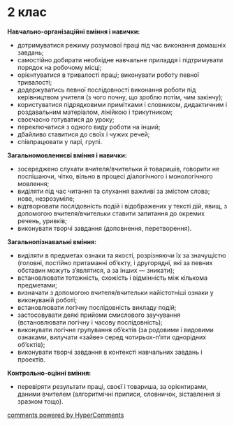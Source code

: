 <div id="hypercomments_widget" class="js-hypercomments-widget invisible"></div>

# 2 клас

**Навчально-організаційні вміння і навички:**
* дотримуватися режиму розумової праці під час виконання домашніх завдань;
* самостійно добирати необхідне навчальне приладдя і підтримувати порядок на робочому місці;
* орієнтуватися в тривалості праці; виконувати роботу певної тривалості;
* додержуватись певної послідовності виконання роботи під керівництвом учителя (з чого почну, що зроблю потім, чим закінчу);
* користуватися підрядковими примітками і словником, дидактичним і роздавальним матеріалом, лінійкою і трикутником;
* своєчасно готуватися до уроку;
* переключатися з одного виду роботи на інший;
* дбайливо ставитися до своїх і чужих речей;
* співпрацювати у парі, групі.

**Загальномовленнєві вміння і навички:**
* зосереджено слухати вчителя/вчительки й товаришів, говорити не поспішаючи, чітко, вільно в процесі діалогічного і монологічного мовлення;
* виділяти під час читання та слухання важливі за змістом слова; нове, незрозуміле;
* відтворювати послідовність подій і відображених у тексті дій, явищ, 
з допомогою вчителя/вчительки ставити запитання до окремих речень, уривків;
* виконувати творчі завдання (доповнення, перетворення).

**Загальнопізнавальні вміння:**
* виділяти в предметах ознаки та якості, розрізняючи їх за значущістю (головні, постійно притаманні об’єкту, і другорядні, які за певних обставин можуть з’являтися, а за інших — зникати);
* встановлювати тотожність, схожість і відмінність між кількома предметами;
* визначати з допомогою вчителя/вчительки найістотніші ознаки у виконуваній роботі;
* встановлювати логічну послідовність викладу подій;
* застосовувати деякі прийоми смислового заучування (встановлювати логічну і часову послідовність);
* виконувати логічне групування об’єктів (за родовими і видовими ознаками, вилучати «зайве» серед чотирьох-п’яти однорідних об’єктів);
* виконувати творчі завдання в контексті навчальних завдань і проектів.

**Контрольно-оцінні вміння:**
* перевіряти результати праці, своєї і товариша, за орієнтирами, даними вчителем (алгоритмічні приписи, словничок, зіставлення зі зразком тощо).


<div class="js-hypercomments-container">
<a href="http://hypercomments.com" class="hc-link" title="comments widget">comments powered by HyperComments</a>
</div>